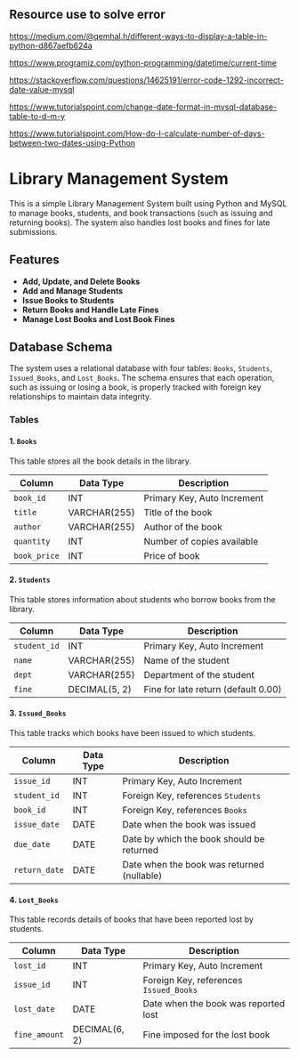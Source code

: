 
## Resource use to solve error
https://medium.com/@qemhal.h/different-ways-to-display-a-table-in-python-d867aefb624a

https://www.programiz.com/python-programming/datetime/current-time

https://stackoverflow.com/questions/14625191/error-code-1292-incorrect-date-value-mysql

https://www.tutorialspoint.com/change-date-format-in-mysql-database-table-to-d-m-y

https://www.tutorialspoint.com/How-do-I-calculate-number-of-days-between-two-dates-using-Python

# Library Management System

This is a simple Library Management System built using Python and MySQL to manage books, students, and book transactions (such as issuing and returning books). The system also handles lost books and fines for late submissions.

## Features

- **Add, Update, and Delete Books**
- **Add and Manage Students**
- **Issue Books to Students**
- **Return Books and Handle Late Fines**
- **Manage Lost Books and Lost Book Fines**

## Database Schema

The system uses a relational database with four tables: `Books`, `Students`, `Issued_Books`, and `Lost_Books`. The schema ensures that each operation, such as issuing or losing a book, is properly tracked with foreign key relationships to maintain data integrity.

### Tables

#### 1. `Books`
This table stores all the book details in the library.

| Column         | Data Type        | Description                        |
|----------------|------------------|------------------------------------|
| `book_id`      | INT              | Primary Key, Auto Increment        |
| `title`        | VARCHAR(255)     | Title of the book                  |
| `author`       | VARCHAR(255)     | Author of the book                 |
| `quantity`     | INT              | Number of copies available         |
| `book_price`   | INT              | Price of book
#### 2. `Students`
This table stores information about students who borrow books from the library.

| Column         | Data Type        | Description                        |
|----------------|------------------|------------------------------------|
| `student_id`   | INT              | Primary Key, Auto Increment         |
| `name`         | VARCHAR(255)     | Name of the student                |
| `dept`         | VARCHAR(255)     | Department of the student          |
| `fine`         | DECIMAL(5, 2)    | Fine for late return (default 0.00)|

#### 3. `Issued_Books`
This table tracks which books have been issued to which students.

| Column         | Data Type        | Description                        |
|----------------|------------------|------------------------------------|
| `issue_id`     | INT              | Primary Key, Auto Increment         |
| `student_id`   | INT              | Foreign Key, references `Students`  |
| `book_id`      | INT              | Foreign Key, references `Books`     |
| `issue_date`   | DATE             | Date when the book was issued      |
| `due_date`     | DATE             | Date by which the book should be returned |
| `return_date`  | DATE             | Date when the book was returned (nullable) |

#### 4. `Lost_Books`
This table records details of books that have been reported lost by students.

| Column         | Data Type        | Description                        |
|----------------|------------------|------------------------------------|
| `lost_id`      | INT              | Primary Key, Auto Increment         |
| `issue_id`     | INT              | Foreign Key, references `Issued_Books` |
| `lost_date`    | DATE             | Date when the book was reported lost |
| `fine_amount`  | DECIMAL(6, 2)    | Fine imposed for the lost book     |

